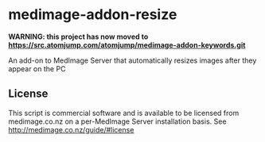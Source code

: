 # medimage-addon-resize

__WARNING: this project has now moved to https://src.atomjump.com/atomjump/medimage-addon-keywords.git__

An add-on to MedImage Server that automatically resizes images after they appear on the PC


## License

This script is commercial software and is available to be licensed from medimage.co.nz on a per-MedImage Server installation basis.
See http://medimage.co.nz/guide/#license
